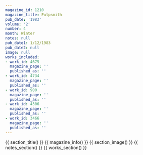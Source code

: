 ```yaml
---
magazine_id: 1210
magazine_title: Pulpsmith
pub_date: '1983'
volume: '2'
number: 4
month: Winter
notes: null
pub_date1: 1/12/1983
pub_date2: null
image: null
works_included:
- work_id: 4675
  magazine_page: ''
  published_as: ''
- work_id: 4734
  magazine_page: ''
  published_as: ''
- work_id: 900
  magazine_page: ''
  published_as: ''
- work_id: 4306
  magazine_page: ''
  published_as: ''
- work_id: 3466
  magazine_page: ''
  published_as: ''
---
```


{{ section_title() }}
{{ magazine_info() }}
{{ section_image() }}
{{ notes_section() }}
{{ works_section() }}
